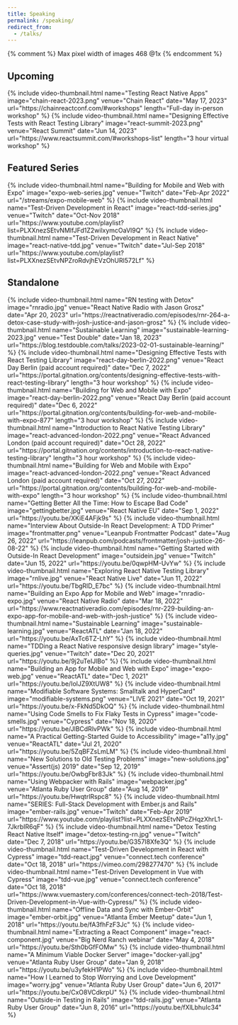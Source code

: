 ```yaml
---
title: Speaking
permalink: /speaking/
redirect_from:
  - /talks/
---
```


{% comment %}
Max pixel width of images 468 @1x
{% endcomment %}

## Upcoming

<div class="row">
  {% include video-thumbnail.html
    name="Testing React Native Apps"
    image="chain-react-2023.png"
    venue="Chain React"
    date="May 17, 2023"
    url="https://chainreactconf.com/#workshops"
    length="Full-day in-person workshop"
  %}
  {% include video-thumbnail.html
    name="Designing Effective Tests with React Testing Library"
    image="react-summit-2023.png"
    venue="React Summit"
    date="Jun 14, 2023"
    url="https://www.reactsummit.com/#workshops-list"
    length="3 hour virtual workshop"
  %}
</div>

## Featured Series

<div class="row">
  {% include video-thumbnail.html
    name="Building for Mobile and Web with Expo"
    image="expo-web-series.jpg"
    venue="Twitch"
    date="Feb-Apr 2022"
    url="/streams/expo-mobile-web"
  %}
  {% include video-thumbnail.html
    name="Test-Driven Development in React"
    image="react-tdd-series.jpg"
    venue="Twitch"
    date="Oct-Nov 2018"
    url="https://www.youtube.com/playlist?list=PLXXnezSEtvNMlfJFd1Z2wilxymcOaVl9Q"
  %}
  {% include video-thumbnail.html
    name="Test-Driven Development in React Native"
    image="react-native-tdd.jpg"
    venue="Twitch"
    date="Jul-Sep 2018"
    url="https://www.youtube.com/playlist?list=PLXXnezSEtvNPZroRdvjhEVzOhURl572Lf"
  %}
</div>

## Standalone

<div class="row">
  {% include video-thumbnail.html
    name="RN testing with Detox"
    image="rnradio.jpg"
    venue="React Native Radio with Jason Grosz"
    date="Apr 20, 2023"
    url="https://reactnativeradio.com/episodes/rnr-264-a-detox-case-study-with-josh-justice-and-jason-grosz"
  %}
  {% include video-thumbnail.html
    name="Sustainable Learning"
    image="sustainable-learning-2023.jpg"
    venue="Test Double"
    date="Jan 18, 2023"
    url="https://blog.testdouble.com/talks/2023-02-01-sustainable-learning/"
  %}
  {% include video-thumbnail.html
    name="Designing Effective Tests with React Testing Library"
    image="react-day-berlin-2022.png"
    venue="React Day Berlin  (paid account required)"
    date="Dec 7, 2022"
    url="https://portal.gitnation.org/contents/designing-effective-tests-with-react-testing-library"
    length="3 hour workshop"
  %}
  {% include video-thumbnail.html
    name="Building for Web and Mobile with Expo"
    image="react-day-berlin-2022.png"
    venue="React Day Berlin  (paid account required)"
    date="Dec 6, 2022"
    url="https://portal.gitnation.org/contents/building-for-web-and-mobile-with-expo-877"
    length="3 hour workshop"
  %}
  {% include video-thumbnail.html
    name="Introduction to React Native Testing Library"
    image="react-advanced-london-2022.png"
    venue="React Advanced London (paid account required)"
    date="Oct 28, 2022"
    url="https://portal.gitnation.org/contents/introduction-to-react-native-testing-library"
    length="3 hour workshop"
  %}
  {% include video-thumbnail.html
    name="Building for Web and Mobile with Expo"
    image="react-advanced-london-2022.png"
    venue="React Advanced London (paid account required)"
    date="Oct 27, 2022"
    url="https://portal.gitnation.org/contents/building-for-web-and-mobile-with-expo"
    length="3 hour workshop"
  %}
  {% include video-thumbnail.html
    name="Getting Better All the Time: How to Escape Bad Code"
    image="gettingbetter.jpg"
    venue="React Native EU"
    date="Sep 1, 2022"
    url="https://youtu.be/XKiE4AFjk9s"
  %}
  {% include video-thumbnail.html
    name="Interview About Outside-In React Development: A TDD Primer"
    image="frontmatter.png"
    venue="Leanpub Frontmatter Podcast"
    date="Aug 26, 2022"
    url="https://leanpub.com/podcasts/frontmatter/josh-justice-26-08-22"
  %}
  {% include video-thumbnail.html
    name="Getting Started with Outside-In React Development"
    image="outsidein.jpg"
    venue="Twitch"
    date="Jun 15, 2022"
    url="https://youtu.be/0qwpHM-UvYw"
  %}
  {% include video-thumbnail.html
    name="Exploring React Native Testing Library"
    image="rnlive.jpg"
    venue="React Native Live"
    date="Jun 11, 2022"
    url="https://youtu.be/TbgRlD_E7bc"
  %}
  {% include video-thumbnail.html
    name="Building an Expo App for Mobile and Web"
    image="rnradio-expo.jpg"
    venue="React Native Radio"
    date="Mar 18, 2022"
    url="https://www.reactnativeradio.com/episodes/rnr-229-building-an-expo-app-for-mobile-and-web-with-josh-justice"
  %}
  {% include video-thumbnail.html
    name="Sustainable Learning"
    image="sustainable-learning.jpg"
    venue="ReactATL"
    date="Jan 18, 2022"
    url="https://youtu.be/AxTc6TZ-LhY"
  %}
  {% include video-thumbnail.html
    name="TDDing a React Native responsive design library"
    image="style-queries.jpg"
    venue="Twitch"
    date="Dec 20, 2021"
    url="https://youtu.be/9j2uTeIJlBo"
  %}
  {% include video-thumbnail.html
    name="Building an App for Mobile and Web with Expo"
    image="expo-web.jpg"
    venue="ReactATL"
    date="Dec 1, 2021"
    url="https://youtu.be/IolJZ9XtUW8"
  %}
  {% include video-thumbnail.html
    name="Modifiable Software Systems: Smalltalk and HyperCard"
    image="modifiable-systems.png"
    venue="LIVE 2021"
    date="Oct 19, 2021"
    url="https://youtu.be/x-FkNd5DkOQ"
  %}
  {% include video-thumbnail.html
    name="Using Code Smells to Fix Flaky Tests in Cypress"
    image="code-smells.jpg"
    venue="Cypress"
    date="Nov 18, 2020"
    url="https://youtu.be/JlBCdRlvPWk"
  %}
  {% include video-thumbnail.html
    name="A Practical Getting-Started Guide to Accessibility"
    image="a11y.jpg"
    venue="ReactATL"
    date="Jul 21, 2020"
    url="https://youtu.be/5ZqBFZsLmLM"
  %}
  {% include video-thumbnail.html
    name="New Solutions to Old Testing Problems"
    image="new-solutions.jpg"
    venue="Assert(js) 2019"
    date="Sep 12, 2019"
    url="https://youtu.be/OwbgFbr83Jk"
  %}
  {% include video-thumbnail.html
    name="Using Webpacker with Rails"
    image="webpacker.jpg"
    venue="Atlanta Ruby User Group"
    date="Aug 14, 2019"
    url="https://youtu.be/HwqtrlRspc8"
  %}
    {% include video-thumbnail.html
    name="SERIES: Full-Stack Development with Ember.js and Rails"
    image="ember-rails.jpg"
    venue="Twitch"
    date="Feb-Apr 2019"
    url="https://www.youtube.com/playlist?list=PLXXnezSEtvNPcZHqzXhrL1-7JkrbIR6qF"
  %}
  {% include video-thumbnail.html
    name="Detox Testing React Native Itself"
    image="detox-testing-rn.jpg"
    venue="Twitch"
    date="Dec 7, 2018"
    url="https://youtu.be/G357I8Xfe3Q"
  %}
  {% include video-thumbnail.html
    name="Test-Driven Development in React with Cypress"
    image="tdd-react.jpg"
    venue="connect.tech conference"
    date="Oct 18, 2018"
    url="https://vimeo.com/298277470"
  %}
  {% include video-thumbnail.html
    name="Test-Driven Development in Vue with Cypress"
    image="tdd-vue.jpg"
    venue="connect.tech conference"
    date="Oct 18, 2018"
    url="https://www.vuemastery.com/conferences/connect-tech-2018/Test-Driven-Development-in-Vue-with-Cypress/"
  %}
  {% include video-thumbnail.html
    name="Offline Data and Sync with Ember-Orbit"
    image="ember-orbit.jpg"
    venue="Atlanta Ember Meetup"
    date="Jun 1, 2018"
    url="https://youtu.be/fA3fhFzF3Jc"
  %}
  {% include video-thumbnail.html
    name="Extracting a React Component"
    image="react-component.jpg"
    venue="Big Nerd Ranch webinar"
    date="May 4, 2018"
    url="https://youtu.be/Sth0bGfFOMw"
  %}
  {% include video-thumbnail.html
    name="A Minimum Viable Docker Server"
    image="docker-yall.jpg"
    venue="Atlanta Ruby User Group"
    date="Jan 9, 2018"
    url="https://youtu.be/u3yfekH1PWo"
  %}
  {% include video-thumbnail.html
    name="How I Learned to Stop Worrying and Love Development"
    image="worry.jpg"
    venue="Atlanta Ruby User Group"
    date="Jun 6, 2017"
    url="https://youtu.be/CxO8VCdkrpU"
  %}
  {% include video-thumbnail.html
    name="Outside-in Testing in Rails"
    image="tdd-rails.jpg"
    venue="Atlanta Ruby User Group"
    date="Jun 8, 2016"
    url="https://youtu.be/fXlLbhuIc34"
  %}
</div>
